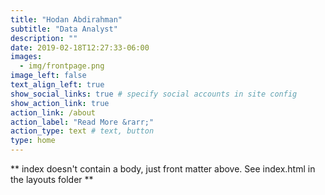```yaml
---
title: "Hodan Abdirahman"
subtitle: "Data Analyst"
description: ""
date: 2019-02-18T12:27:33-06:00
images:
  - img/frontpage.png
image_left: false
text_align_left: true
show_social_links: true # specify social accounts in site config
show_action_link: true
action_link: /about
action_label: "Read More &rarr;"
action_type: text # text, button
type: home
---
```


** index doesn't contain a body, just front matter above.
See index.html in the layouts folder **
